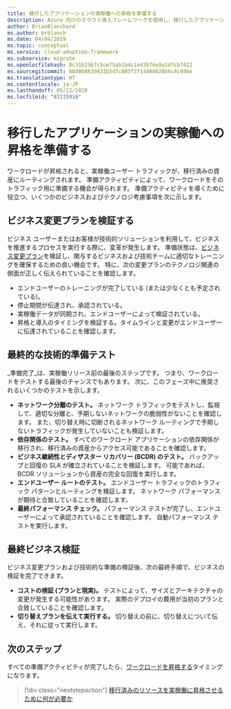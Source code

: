 ```yaml
---
title: 移行したアプリケーションの実稼働への昇格を準備する
description: Azure 向けのクラウド導入フレームワークを使用し、移行したアプリケーションの実稼働への昇格を準備する際に関連する検証について説明します。
author: BrianBlanchard
ms.author: brblanch
ms.date: 04/04/2019
ms.topic: conceptual
ms.service: cloud-adoption-framework
ms.subservice: migrate
ms.openlocfilehash: 8c31b25b7c5ce75ab1b4c1ed3b76e9a1dfcb7422
ms.sourcegitcommit: 60d8b863d431b5d7c005f2f14488620b6c4c49be
ms.translationtype: HT
ms.contentlocale: ja-JP
ms.lasthandoff: 05/12/2020
ms.locfileid: "83215910"
---
```

# <a name="prepare-a-migrated-application-for-production-promotion"></a>移行したアプリケーションの実稼働への昇格を準備する

ワークロードが昇格されると、実稼働ユーザー トラフィックが、移行済みの資産にルーティングされます。 準備アクティビティによって、ワークロードをそのトラフィック用に準備する機会が得られます。 準備アクティビティを導くために役立つ、いくつかのビジネスおよびテクノロジ考慮事項を次に示します。

## <a name="validate-the-business-change-plan"></a>ビジネス変更プランを検証する

ビジネス ユーザーまたはお客様が技術的ソリューションを利用して、ビジネスを推進するプロセスを実行する際に、変革が発生します。 準備状態は、[ビジネス変更プラン](./business-change-plan.md)を検証し、関与するビジネスおよび技術チームに適切なトレーニングを確保するための良い機会です。 特に、次の変更プランのテクノロジ関連の側面が正しく伝えられていることを確認します。

- エンドユーザーのトレーニングが完了している (または少なくとも予定されている)。
- 停止期間が伝達され、承認されている。
- 実稼働データが同期され、エンドユーザーによって検証されている。
- 昇格と導入のタイミングを検証する。タイムラインと変更がエンドユーザーに伝達されていることを確認します。

## <a name="final-technical-readiness-tests"></a>最終的な技術的準備テスト

_準備完了_は、実稼働リリース前の最後のステップです。 つまり、ワークロードをテストする最後のチャンスでもあります。 次に、このフェーズ中に推奨されるいくつかのテストを示します。

- **ネットワーク分離のテスト。** ネットワーク トラフィックをテストし、監視して、適切な分離と、予期しないネットワークの脆弱性がないことを確認します。 また、切り替え時に切断されるネットワーク ルーティングで予期しないトラフィックが発生していないことも検証します。
- **依存関係のテスト。** すべてのワークロード アプリケーションの依存関係が移行され、移行済みの資産からアクセス可能であることを確認します。
- **ビジネス継続性とディザスター リカバリー (BCDR) のテスト。** バックアップと回復の SLA が確立されていることを検証します。 可能であれば、BCDR ソリューションから資産の完全な回復を実行します。
- **エンドユーザー ルートのテスト。** エンドユーザー トラフィックのトラフィック パターンとルーティングを検証します。 ネットワーク パフォーマンスが期待と合致していることを確認します。
- **最終パフォーマンス チェック。** パフォーマンス テストが完了し、エンドユーザーによって承認されていることを確認します。 自動パフォーマンス テストを実行します。

## <a name="final-business-validation"></a>最終ビジネス検証

ビジネス変更プランおよび技術的な準備の検証後、次の最終手順で、ビジネスの検証を完了できます。

- **コストの検証 (プランと現実)。** テストによって、サイズとアーキテクチャの変更が発生する可能性があります。 実際のデプロイの費用が当初のプランと合致していることを確認します。
- **切り替えプランを伝えて実行する。** 切り替えの前に、切り替えについて伝え、それに従って実行します。

## <a name="next-steps"></a>次のステップ

すべての準備アクティビティが完了したら、[ワークロードを昇格する](./promote.md)タイミングになります。

> [!div class="nextstepaction"]
> [移行済みのリソースを実稼働に昇格させるために何が必要か](./promote.md)
